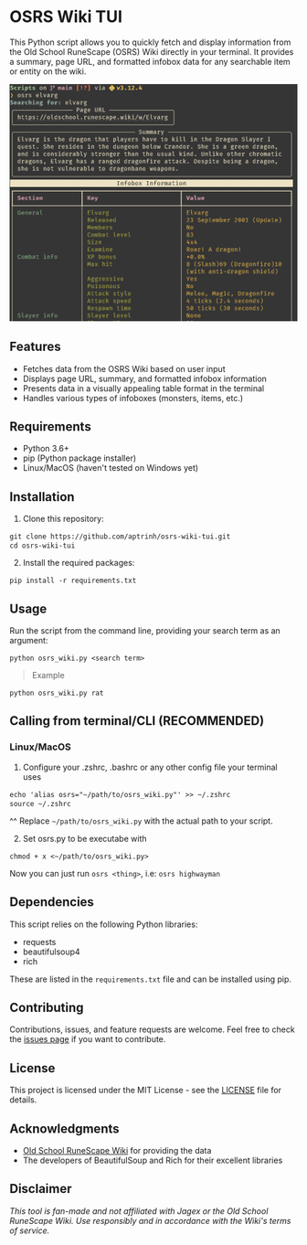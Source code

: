 # OSRS Wiki TUI

This Python script allows you to quickly fetch and display information from the Old School RuneScape (OSRS) Wiki directly in your terminal. It provides a summary, page URL, and formatted infobox data for any searchable item or entity on the wiki.

![Screenshot](image.png)

## Features

- Fetches data from the OSRS Wiki based on user input
- Displays page URL, summary, and formatted infobox information
- Presents data in a visually appealing table format in the terminal
- Handles various types of infoboxes (monsters, items, etc.)

## Requirements

- Python 3.6+
- pip (Python package installer)
- Linux/MacOS (haven't tested on Windows yet)

## Installation

1. Clone this repository:
```
git clone https://github.com/aptrinh/osrs-wiki-tui.git
cd osrs-wiki-tui
```
2. Install the required packages:
```
pip install -r requirements.txt
```
## Usage

Run the script from the command line, providing your search term as an argument:
```
python osrs_wiki.py <search term>
```
> Example
```
python osrs_wiki.py rat
```
## Calling from terminal/CLI (RECOMMENDED)
### Linux/MacOS
1. Configure your .zshrc, .bashrc or any other config file your terminal uses 
```
echo 'alias osrs="~/path/to/osrs_wiki.py"' >> ~/.zshrc
source ~/.zshrc
```
^^ Replace `~/path/to/osrs_wiki.py` with the actual path to your script.

2. Set osrs.py to be executabe with
```
chmod + x <~/path/to/osrs_wiki.py>
```

Now you can just run `osrs <thing>`, i.e: `osrs highwayman`

## Dependencies

This script relies on the following Python libraries:
- requests
- beautifulsoup4
- rich

These are listed in the `requirements.txt` file and can be installed using pip.

## Contributing

Contributions, issues, and feature requests are welcome. Feel free to check the [issues page](https://github.com/aptrinh/osrs-wiki-tui/issues) if you want to contribute.

## License

This project is licensed under the MIT License - see the [LICENSE](LICENSE) file for details.

## Acknowledgments

- [Old School RuneScape Wiki](https://osrs.wiki) for providing the data
- The developers of BeautifulSoup and Rich for their excellent libraries

## Disclaimer

*This tool is fan-made and not affiliated with Jagex or the Old School RuneScape Wiki. Use responsibly and in accordance with the Wiki's terms of service.*